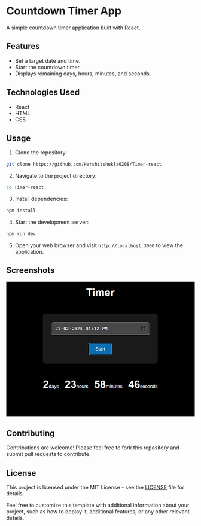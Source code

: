 # Countdown Timer App

A simple countdown timer application built with React.

## Features

- Set a target date and time.
- Start the countdown timer.
- Displays remaining days, hours, minutes, and seconds.

## Technologies Used

- React
- HTML
- CSS

## Usage

1. Clone the repository:

```bash
git clone https://github.com/Harshitshukla0208/Timer-react
```

2. Navigate to the project directory:

```bash
cd Timer-react
```

3. Install dependencies:

```bash
npm install
```

4. Start the development server:

```bash
npm run dev
```

5. Open your web browser and visit `http://localhost:3000` to view the application.

## Screenshots

![alt text](image-1.png)

## Contributing

Contributions are welcome! Please feel free to fork this repository and submit pull requests to contribute.

## License

This project is licensed under the MIT License - see the [LICENSE](LICENSE) file for details.

Feel free to customize this template with additional information about your project, such as how to deploy it, additional features, or any other relevant details.
